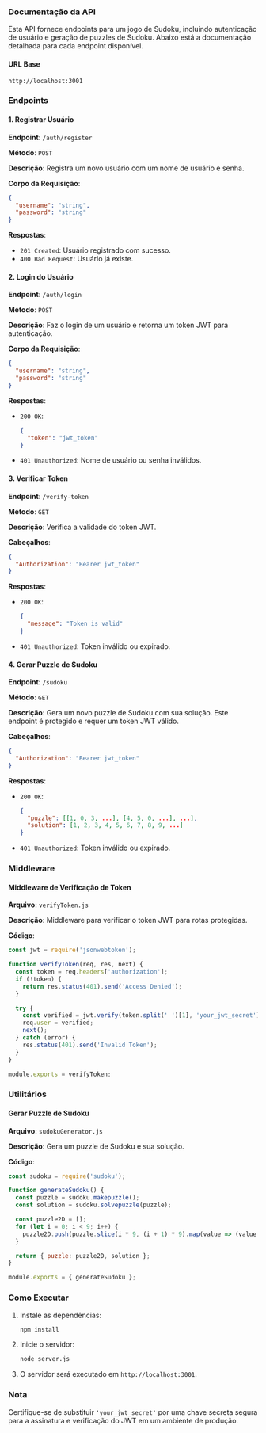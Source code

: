 ### Documentação da API

Esta API fornece endpoints para um jogo de Sudoku, incluindo autenticação de usuário e geração de puzzles de Sudoku. Abaixo está a documentação detalhada para cada endpoint disponível.

#### URL Base
```
http://localhost:3001
```

### Endpoints

#### 1. Registrar Usuário

**Endpoint**: `/auth/register`

**Método**: `POST`

**Descrição**: Registra um novo usuário com um nome de usuário e senha.

**Corpo da Requisição**:
```json
{
  "username": "string",
  "password": "string"
}
```

**Respostas**:
- `201 Created`: Usuário registrado com sucesso.
- `400 Bad Request`: Usuário já existe.

#### 2. Login do Usuário

**Endpoint**: `/auth/login`

**Método**: `POST`

**Descrição**: Faz o login de um usuário e retorna um token JWT para autenticação.

**Corpo da Requisição**:
```json
{
  "username": "string",
  "password": "string"
}
```

**Respostas**:
- `200 OK`: 
  ```json
  {
    "token": "jwt_token"
  }
  ```
- `401 Unauthorized`: Nome de usuário ou senha inválidos.

#### 3. Verificar Token

**Endpoint**: `/verify-token`

**Método**: `GET`

**Descrição**: Verifica a validade do token JWT.

**Cabeçalhos**:
```json
{
  "Authorization": "Bearer jwt_token"
}
```

**Respostas**:
- `200 OK`: 
  ```json
  {
    "message": "Token is valid"
  }
  ```
- `401 Unauthorized`: Token inválido ou expirado.

#### 4. Gerar Puzzle de Sudoku

**Endpoint**: `/sudoku`

**Método**: `GET`

**Descrição**: Gera um novo puzzle de Sudoku com sua solução. Este endpoint é protegido e requer um token JWT válido.

**Cabeçalhos**:
```json
{
  "Authorization": "Bearer jwt_token"
}
```

**Respostas**:
- `200 OK`: 
  ```json
  {
    "puzzle": [[1, 0, 3, ...], [4, 5, 0, ...], ...],
    "solution": [1, 2, 3, 4, 5, 6, 7, 8, 9, ...]
  }
  ```
- `401 Unauthorized`: Token inválido ou expirado.

### Middleware

#### Middleware de Verificação de Token

**Arquivo**: `verifyToken.js`

**Descrição**: Middleware para verificar o token JWT para rotas protegidas.

**Código**:
```javascript
const jwt = require('jsonwebtoken');

function verifyToken(req, res, next) {
  const token = req.headers['authorization'];
  if (!token) {
    return res.status(401).send('Access Denied');
  }

  try {
    const verified = jwt.verify(token.split(' ')[1], 'your_jwt_secret');
    req.user = verified;
    next();
  } catch (error) {
    res.status(401).send('Invalid Token');
  }
}

module.exports = verifyToken;
```

### Utilitários

#### Gerar Puzzle de Sudoku

**Arquivo**: `sudokuGenerator.js`

**Descrição**: Gera um puzzle de Sudoku e sua solução.

**Código**:
```javascript
const sudoku = require('sudoku');

function generateSudoku() {
  const puzzle = sudoku.makepuzzle();
  const solution = sudoku.solvepuzzle(puzzle);

  const puzzle2D = [];
  for (let i = 0; i < 9; i++) {
    puzzle2D.push(puzzle.slice(i * 9, (i + 1) * 9).map(value => (value === null ? '' : value + 1)));
  }

  return { puzzle: puzzle2D, solution };
}

module.exports = { generateSudoku };
```

### Como Executar

1. Instale as dependências:
   ```bash
   npm install
   ```

2. Inicie o servidor:
   ```bash
   node server.js
   ```

3. O servidor será executado em `http://localhost:3001`.

### Nota

Certifique-se de substituir `'your_jwt_secret'` por uma chave secreta segura para a assinatura e verificação do JWT em um ambiente de produção.
